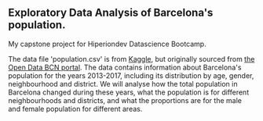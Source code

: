 ## Exploratory Data Analysis of Barcelona's population.
My capstone project for Hiperiondev Datascience Bootcamp.

The data file 'population.csv' is from [Kaggle](https://www.kaggle.com/datasets/xvivancos/barcelona-data-sets?select=population.csv), but originally sourced from [the Open Data BCN portal](https://opendata-ajuntament.barcelona.cat/en). 
The data contains information about Barcelona's population for the years 2013-2017, including its distribution by age, gender, neighbourhood and district. We will analyse how the total population in Barcelona changed during these years, what the population is for different neighbourhoods and districts, and what the proportions are for the male and female population for different areas. 
